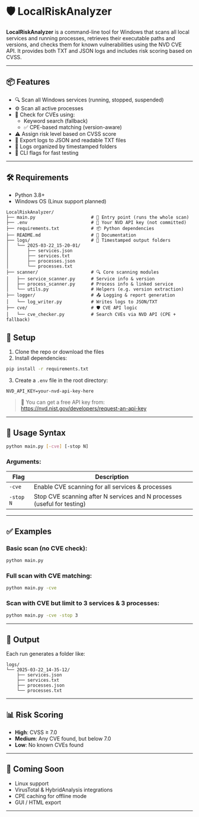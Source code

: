 # 🛡️ LocalRiskAnalyzer

**LocalRiskAnalyzer** is a command-line tool for Windows that scans all local services and running processes, retrieves their executable paths and versions, and checks them for known vulnerabilities using the NVD CVE API. It provides both TXT and JSON logs and includes risk scoring based on CVSS.

---

## 📦 Features

- 🔍 Scan all Windows services (running, stopped, suspended)
- ⚙️ Scan all active processes
- 🔐 Check for CVEs using:
  - Keyword search (fallback)
  - ✅ CPE-based matching (version-aware)
- ⚠️ Assign risk level based on CVSS score
- 📝 Export logs to JSON and readable TXT files
- 📂 Logs organized by timestamped folders
- 🧪 CLI flags for fast testing

---

## 🛠️ Requirements

- Python 3.8+
- Windows OS (Linux support planned)

```
LocalRiskAnalyzer/
├── main.py                     # 🔁 Entry point (runs the whole scan)
├── .env                        # 🔐 Your NVD API key (not committed)
├── requirements.txt            # 📦 Python dependencies
├── README.md                   # 📖 Documentation
├── logs/                       # 📝 Timestamped output folders
│   └── 2025-03-22_15-20-01/
│       ├── services.json
│       ├── services.txt
│       ├── processes.json
│       └── processes.txt
├── scanner/                    # 🔍 Core scanning modules
│   ├── service_scanner.py      # Service info & version
│   ├── process_scanner.py      # Process info & linked service
│   └── utils.py                # Helpers (e.g. version extraction)
├── logger/                     # 📤 Logging & report generation
│   └── log_writer.py           # Writes logs to JSON/TXT
├── cve/                        # 🛡️ CVE API logic
│   └── cve_checker.py          # Search CVEs via NVD API (CPE + fallback)

```

## 🚀 Setup

1. Clone the repo or download the files
2. Install dependencies:

```bash
pip install -r requirements.txt
```

3. Create a `.env` file in the root directory:

```
NVD_API_KEY=your-nvd-api-key-here
```

> 🔑 You can get a free API key from: https://nvd.nist.gov/developers/request-an-api-key

---

## 🧠 Usage Syntax

```bash
python main.py [-cve] [-stop N]
```

### Arguments:

| Flag        | Description                                                                 |
|-------------|-----------------------------------------------------------------------------|
| `-cve`      | Enable CVE scanning for all services & processes                            |
| `-stop N`   | Stop CVE scanning after N services and N processes (useful for testing)     |

---

## ✅ Examples

### Basic scan (no CVE check):
```bash
python main.py
```

### Full scan with CVE matching:
```bash
python main.py -cve
```

### Scan with CVE but limit to 3 services & 3 processes:
```bash
python main.py -cve -stop 3
```

---

## 📁 Output

Each run generates a folder like:

```
logs/
└── 2025-03-22_14-35-12/
    ├── services.json
    ├── services.txt
    ├── processes.json
    └── processes.txt
```

---

## 📊 Risk Scoring

- **High**: CVSS ≥ 7.0
- **Medium**: Any CVE found, but below 7.0
- **Low**: No known CVEs found

---

## 🧩 Coming Soon

- Linux support
- VirusTotal & HybridAnalysis integrations
- CPE caching for offline mode
- GUI / HTML export

---
